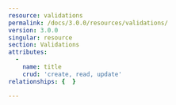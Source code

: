 ```yaml
---
resource: validations
permalink: /docs/3.0.0/resources/validations/
version: 3.0.0
singular: resource
section: Validations
attributes:
  -
    name: title
    crud: 'create, read, update'
relationships: {  }

---
```

